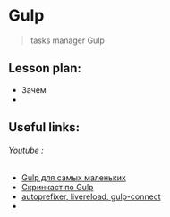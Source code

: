 ﻿# Gulp
> tasks  manager Gulp


## Lesson plan:
+ Зачем
+ []()


## Useful links:


###### Youtube :
+ [Gulp для самых маленьких](https://youtu.be/vW51JUVT66w?list=PLxZpOFEb1t7MDTyixGjvyS7eECEcV6w4N)
+ [Скринкаст по Gulp](https://www.youtube.com/playlist?list=PLDyvV36pndZFLTE13V4qNWTZbeipNhCgQ)
+ [autoprefixer, livereload, gulp-connect](https://youtu.be/bK3kzGhbJR0?list=PLxZpOFEb1t7MDTyixGjvyS7eECEcV6w4N)
+ []()